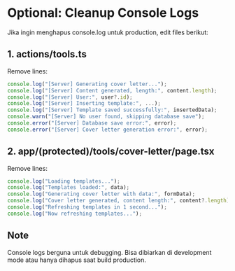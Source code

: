 # Optional: Cleanup Console Logs

Jika ingin menghapus console.log untuk production, edit files berikut:

## 1. actions/tools.ts

Remove lines:
```typescript
console.log("[Server] Generating cover letter...");
console.log("[Server] Content generated, length:", content.length);
console.log("[Server] User:", user?.id);
console.log("[Server] Inserting template:", ...);
console.log("[Server] Template saved successfully:", insertedData);
console.warn("[Server] No user found, skipping database save");
console.error("[Server] Database save error:", error);
console.error("[Server] Cover letter generation error:", error);
```

## 2. app/(protected)/tools/cover-letter/page.tsx

Remove lines:
```typescript
console.log("Loading templates...");
console.log("Templates loaded:", data);
console.log("Generating cover letter with data:", formData);
console.log("Cover letter generated, content length:", content?.length);
console.log("Refreshing templates in 1 second...");
console.log("Now refreshing templates...");
```

## Note
Console logs berguna untuk debugging. Bisa dibiarkan di development mode atau hanya dihapus saat build production.
